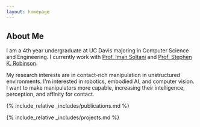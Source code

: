 ```yaml
---
layout: homepage
---
```


## About Me

I am a 4th year undergraduate at UC Davis majoring in Computer Science and Engineering. I currently work with [Prof. Iman Soltani](https://soltanilab.engineering.ucdavis.edu/people/iman-soltani) and [Prof. Stephen K. Robinson](https://hrvip.ucdavis.edu/people/stephen-robinson). 

My research interests are in contact-rich manipulation in unstructured environments. I'm interested in robotics, embodied AI, and computer vision. I want to make manipulators more capable, increasing their intelligence, perception, and affinity for contact. 

<!--
## Research Interests

- **Computer Vision:** image recognition, image generation, video captioning
- **Machine Learning:** meta-learning, incremental learning, transfer learning

## News

- **[Feb. 2020]** Our paper about incremental learning is accepted to CVPR 2020.
- **[Feb. 2020]** We will host the ACM Multimedia Asia 2020 conference in Singapore!
- **[Sept. 2019]** Our paper about few-shot learning is accepted to NeurIPS 2019.
- **[Mar. 2019]** Our paper about few-shot learning is accepted to CVPR 2019.
-->

{% include_relative _includes/publications.md %}

{% include_relative _includes/projects.md %}
